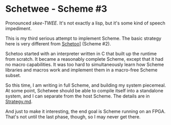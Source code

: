 # Schetwee - Scheme #3

Pronounced *skee-TWEE*.  It's not exactly a lisp, but it's some kind of
speech impediment.

This is my third serious attempt to implement Scheme.  The basic
strategy here is very different from
[Schetoo](url=https://github.com/kbob/schetoo)] (Scheme #2).

Schetoo started with an interpreter written in C that built up the
runtime from scratch.  It became a reasonably complete Scheme, except
that it had no macro capabilities.  It was too hard to simultaneously
learn how Scheme libraries and macros work and implement them in a
macro-free Scheme subset.

So this time, I am writing in full Scheme, and building my system
piecemeal.  At some point, Schetwee should be able to compile itself
into a standalone system, and I can separate from the host Scheme.
The details are in [Strategy.md](Strategy.md).

And just to make it interesting, the end goal is Scheme running on an
FPGA.  That's not until the last phase, though, so I may never get
there.
